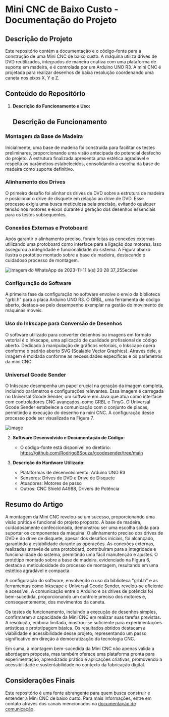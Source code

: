 # Mini CNC de Baixo Custo - Documentação do Projeto

## Descrição do Projeto

Este repositório contém a documentação e o código-fonte para a construção de uma Mini CNC de baixo custo. A máquina utiliza drives de DVD reutilizados, integrados de maneira criativa com uma plataforma de suporte em madeira, e é controlada por um Arduino UNO R3. A mini CNC é projetada para realizar desenhos de baixa resolução coordenando uma caneta nos eixos X, Y e Z.

## Conteúdo do Repositório

1. **Descrição do Funcionamento e Uso:**
   ## Descrição de Funcionamento

### Montagem da Base de Madeira

Inicialmente, uma base de madeira foi construída para facilitar os testes preliminares, proporcionando uma visão antecipada do potencial desfecho do projeto. A estrutura finalizada apresenta uma estética agradável e respeita os parâmetros estabelecidos, consolidando a escolha da base de madeira como suporte definitivo.

### Alinhamento dos Drives

O primeiro desafio foi alinhar os drives de DVD sobre a estrutura de madeira e posicionar o drive de disquete em relação ao drive de DVD. Esse processo exigiu uma busca meticulosa pela precisão, evitando qualquer tensão nos motores e eixos durante a geração dos desenhos essenciais para os testes subsequentes.

### Conexões Externas e Protoboard

Após garantir o alinhamento preciso, foram feitas as conexões externas utilizando uma protoboard como interface para a ligação dos motores. Isso assegurou a integridade e funcionalidade do sistema. A Figura abaixo ilustra o protótipo montado sobre a base de madeira, destacando o cuidadoso processo de montagem.

![Imagem do WhatsApp de 2023-11-11 à(s) 20 28 37_255ecdee](https://github.com/RodrigoBSouza/gcodesender/assets/87902323/91301d49-d83e-47e9-8b9f-d4b2d8a9438a)

### Configuração do Software

A primeira fase da configuração no software envolve o envio da biblioteca "grbl.h" para a placa Arduino UNO R3. O GRBL, uma ferramenta de código aberto, destaca-se pelo desempenho exemplar na gestão do movimento de máquinas móveis.

### Uso do Inkscape para Conversão de Desenhos

O software utilizado para converter desenhos ou imagens em formato vetorial é o Inkscape, uma aplicação de qualidade profissional de código aberto. Dedicado à manipulação de gráficos vetoriais, o Inkscape opera conforme o padrão aberto SVG (Scalable Vector Graphics). Através dele, a imagem é moldada conforme as necessidades específicas e os parâmetros da mini CNC.

### Universal Gcode Sender

O Inkscape desempenha um papel crucial na geração da imagem completa, incluindo parâmetros e configurações relevantes. Essa imagem é carregada no Universal Gcode Sender, um software em Java que atua como interface com controladores CNC avançados, como GRBL e TinyG. O Universal Gcode Sender estabelece a comunicação com o conjunto de placas, permitindo a execução do desenho na mini CNC. A configuração desse processo pode ser visualizada na Figura 7.

![image](https://github.com/RodrigoBSouza/gcodesender/assets/87902323/8bf815d9-e379-41f4-bf0b-9ee73c39997c)

2. **Software Desenvolvido e Documentação de Código:**
   - O código-fonte está disponível no diretório: https://github.com/RodrigoBSouza/gcodesender/tree/main

3. **Descrição do Hardware Utilizado:**
   - Plataformas de desenvolvimento: Arduino UNO R3
   - Sensores: Drives de DVD e Drive de Disquete
   - Atuadores: Motores de passo
   - Outros: CNC Shield A4988, Drivers de Potência

## Resumo do Artigo

A montagem da Mini CNC revelou-se um sucesso, proporcionando uma visão prática e funcional do projeto proposto. A base de madeira, cuidadosamente confeccionada, demonstrou ser uma escolha sólida para suportar os componentes da máquina. O alinhamento preciso dos drives de DVD e do drive de disquete, apesar dos desafios iniciais, foi alcançado, garantindo a estabilidade durante as operações. As conexões externas, realizadas através de uma protoboard, contribuíram para a integridade e funcionalidade do sistema, permitindo uma fácil manutenção e ajustes. O protótipo montado sobre a base de madeira, evidenciado na Figura 6, destaca a meticulosidade do processo de montagem, resultando em uma estética agradável e compacta.

A configuração do software, envolvendo o uso da biblioteca "grbl.h" e as ferramentas como Inkscape e Universal Gcode Sender, revelou-se eficiente e acessível. A comunicação entre o Arduino e os drives de potência foi bem-sucedida, proporcionando um controle preciso dos motores e, consequentemente, dos movimentos da caneta.

Os testes de funcionamento, incluindo a execução de desenhos simples, confirmaram a capacidade da Mini CNC em realizar suas tarefas previstas. A resolução, embora limitada, mostrou-se suficiente para experimentações artísticas e prototipagem básica. Os resultados obtidos destacam a viabilidade e acessibilidade desse projeto, representando um passo significativo em direção à democratização da tecnologia CNC.

Em suma, a montagem bem-sucedida da Mini CNC não apenas valida a abordagem proposta, mas também oferece uma plataforma pronta para experimentação, aprendizado prático e aplicações criativas, promovendo a acessibilidade e sustentabilidade no contexto da fabricação digital.

## Considerações Finais

Este repositório é uma fonte abrangente para quem busca construir e entender a Mini CNC de baixo custo. Para mais informações, entre em contato através dos canais mencionados na [documentação de comunicação](docs/COMMUNICATION_DOCUMENTATION.md).
